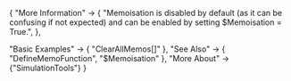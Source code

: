 {
  "More Information" ->
   {
     "Memoisation is disabled by default (as it can be confusing if not expected) and can be enabled by setting $Memoisation = True.",
   },

  "Basic Examples" -> {
    "ClearAllMemos[]"
    },
  "See Also" -> {
    "DefineMemoFunction", "$Memoisation"
   },
  "More About" -> {"SimulationTools"}
}
